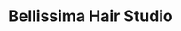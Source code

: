 ---
title: "Bellissima Hair Studio"
url: /rockville-centre/bellissima-hair-studio/
shop: hairdresser
---